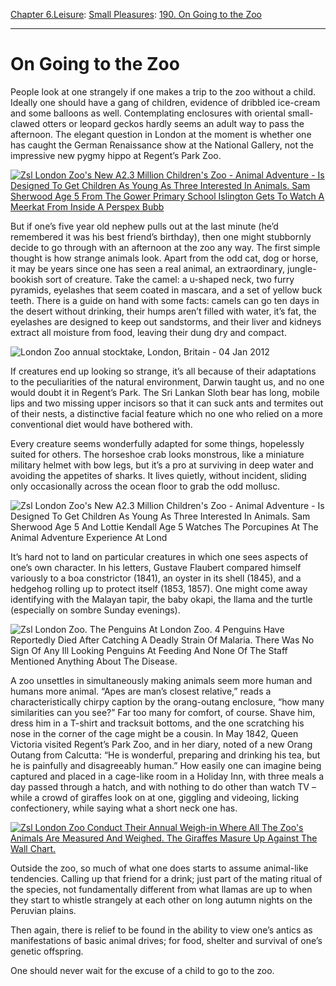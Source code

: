[Chapter 6.Leisure](https://www.theschooloflife.com/thebookoflife/category/leisure/): [Small Pleasures](https://www.theschooloflife.com/thebookoflife/category/leisure/small-pleasures/): [190. On Going to the Zoo](https://www.theschooloflife.com/thebookoflife/one-shouldnt-need-the-excuse-of-a-child-to-go-to-the-zoo/)

* * *

# On Going to the Zoo

People look at one strangely if one makes a trip to the zoo without a child. Ideally one should have a gang of children, evidence of dribbled ice-cream and some balloons as well. Contemplating enclosures with oriental small-clawed otters or leopard geckos hardly seems an adult way to pass the afternoon. The elegant question in London at the moment is whether one has caught the German Renaissance show at the National Gallery, not the impressive new pygmy hippo at Regent’s Park Zoo.

[![Zsl London Zoo's New A2.3 Million Children's Zoo - Animal Adventure - Is Designed To Get Children As Young As Three Interested In Animals. Sam Sherwood Age 5 From The Gower Primary School Islington Gets To Watch A Meerkat From Inside A Perspex Bubb](https://www.theschooloflife.com/thebookoflife/wp-content/uploads/2014/10/PM-280214-zooA.jpg)](http://www.thebookoflife.org/wp-content/uploads/2014/10/PM-280214-zooA.jpg)

But if one’s five year old nephew pulls out at the last minute (he’d remembered it was his best friend’s birthday), then one might stubbornly decide to go through with an afternoon at the zoo any way. The first simple thought is how strange animals look. Apart from the odd cat, dog or horse, it may be years since one has seen a real animal, an extraordinary, jungle-bookish sort of creature. Take the camel: a u-shaped neck, two furry pyramids, eyelashes that seem coated in mascara, and a set of yellow buck teeth. There is a guide on hand with some facts: camels can go ten days in the desert without drinking, their humps aren’t filled with water, it’s fat, the eyelashes are designed to keep out sandstorms, and their liver and kidneys extract all moisture from food, leaving their dung dry and compact.

![London Zoo annual stocktake, London, Britain - 04 Jan 2012](https://www.theschooloflife.com/thebookoflife/wp-content/uploads/2014/09/PM-280214-zooB.jpg)

If creatures end up looking so strange, it’s all because of their adaptations to the peculiarities of the natural environment, Darwin taught us, and no one would doubt it in Regent’s Park. The Sri Lankan Sloth bear has long, mobile lips and two missing upper incisors so that it can suck ants and termites out of their nests, a distinctive facial feature which no one who relied on a more conventional diet would have bothered with.

Every creature seems wonderfully adapted for some things, hopelessly suited for others. The horseshoe crab looks monstrous, like a miniature military helmet with bow legs, but it’s a pro at surviving in deep water and avoiding the appetites of sharks. It lives quietly, without incident, sliding only occasionally across the ocean floor to grab the odd mollusc.

![Zsl London Zoo's New A2.3 Million Children's Zoo - Animal Adventure - Is Designed To Get Children As Young As Three Interested In Animals. Sam Sherwood Age 5 And Lottie Kendall Age 5 Watches The Porcupines At The Animal Adventure Experience At Lond](https://www.theschooloflife.com/thebookoflife/wp-content/uploads/2014/09/PM-280214-zooC.jpg)

It’s hard not to land on particular creatures in which one sees aspects of one’s own character. In his letters, Gustave Flaubert compared himself variously to a boa constrictor (1841), an oyster in its shell (1845), and a hedgehog rolling up to protect itself (1853, 1857). One might come away identifying with the Malayan tapir, the baby okapi, the llama and the turtle (especially on sombre Sunday evenings).

![Zsl London Zoo. The Penguins At London Zoo. 4 Penguins Have Reportedly Died After Catching A Deadly Strain Of Malaria. There Was No Sign Of Any Ill Looking Penguins At Feeding And None Of The Staff Mentioned Anything About The Disease.](https://www.theschooloflife.com/thebookoflife/wp-content/uploads/2014/09/PM-280214-zooD.jpg)

A zoo unsettles in simultaneously making animals seem more human and humans more animal. “Apes are man’s closest relative,” reads a characteristically chirpy caption by the orang-outang enclosure, “how many similarities can you see?” Far too many for comfort, of course. Shave him, dress him in a T-shirt and tracksuit bottoms, and the one scratching his nose in the corner of the cage might be a cousin. In May 1842, Queen Victoria visited Regent’s Park Zoo, and in her diary, noted of a new Orang Outang from Calcutta: “He is wonderful, preparing and drinking his tea, but he is painfully and disagreeably human.” How easily one can imagine being captured and placed in a cage-like room in a Holiday Inn, with three meals a day passed through a hatch, and with nothing to do other than watch TV – while a crowd of giraffes look on at one, giggling and videoing, licking confectionery, while saying what a short neck one has.

[![Zsl London Zoo Conduct Their Annual Weigh-in Where All The Zoo's Animals Are Measured And Weighed. The Giraffes Masure Up Against The Wall Chart.](https://www.theschooloflife.com/thebookoflife/wp-content/uploads/2014/10/PM-280214-zooE.jpg)](http://www.thebookoflife.org/wp-content/uploads/2014/10/PM-280214-zooE.jpg)

Outside the zoo, so much of what one does starts to assume animal-like tendencies. Calling up that friend for a drink; just part of the mating ritual of the species, not fundamentally different from what llamas are up to when they start to whistle strangely at each other on long autumn nights on the Peruvian plains.

Then again, there is relief to be found in the ability to view one’s antics as manifestations of basic animal drives; for food, shelter and survival of one’s genetic offspring.

One should never wait for the excuse of a child to go to the zoo.
